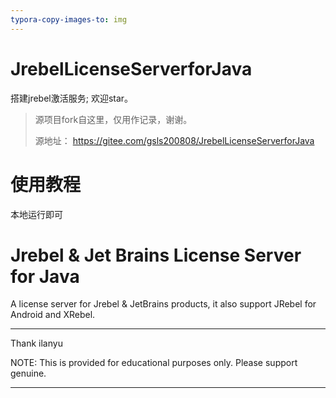 ```yaml
---
typora-copy-images-to: img
---
```






# JrebelLicenseServerforJava

搭建jrebel激活服务; 欢迎star。

> 源项目fork自这里，仅用作记录，谢谢。
>
> 源地址： https://gitee.com/gsls200808/JrebelLicenseServerforJava

# 使用教程
本地运行即可

# Jrebel & Jet Brains License Server for Java

A license server for Jrebel & JetBrains products, it also support JRebel for Android and XRebel.

***
Thank ilanyu

NOTE: This is provided for educational purposes only. Please support genuine.
***




